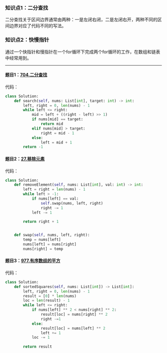 ### 知识点1：二分查找
二分查找关于区间边界通常由两种：一是左闭右闭，二是左闭右开，两种不同的区间边界对应了代码不同的写法。

### 知识点2：快慢指针
通过一个快指针和慢指针在一个for循环下完成两个for循环的工作，在数组和链表中经常用到。

***


#### 题目1：[704.二分查找](https://leetcode.cn/problems/binary-search/submissions/429338524/)
代码：

```python
class Solution:
    def search(self, nums: List[int], target: int) -> int:
        left, right = 0, len(nums) - 1
        while left <= right:
            mid = left + ((right - left) >> 1)
            if nums[mid] == target:
                return mid
            elif nums[mid] > target:
                right = mid - 1
            else:
                left = mid + 1
        return -1
```

#### 题目2：[27.移除元素](https://leetcode.cn/problems/remove-element/submissions/429431979/)
代码：

```python
class Solution:
    def removeElement(self, nums: List[int], val: int) -> int:
        left = right = len(nums) - 1
        while left > -1:
            if nums[left] == val:
                self.swap(nums, left, right)
                right -= 1
            left -= 1
        
        return right + 1


    def swap(self, nums, left, right):
        temp = nums[left]
        nums[left] = nums[right]
        nums[right] = temp
```

#### 题目3：[977.有序数组的平方](https://leetcode.cn/problems/squares-of-a-sorted-array/submissions/429438819/)
代码：
```python
class Solution:
    def sortedSquares(self, nums: List[int]) -> List[int]:
        left, right = 0, len(nums) - 1
        result = [0] * len(nums)
        loc = len(result) - 1
        while left <= right:
            if nums[left] ** 2 < nums[right] ** 2:
                result[loc] = nums[right] ** 2
                right -=1
            else:
                result[loc] = nums[left] ** 2
                left += 1
            loc -= 1
        
        return result
```
